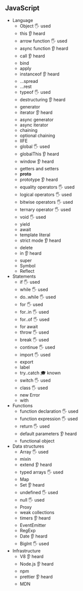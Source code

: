 ## JavaScript

- Language
  - Object 🖐️ used
  - this 👂 heard
  - arrow function 🖐️ used
  - async function 👂 heard
  - call 👂 heard
  - bind
  - apply
  - instanceof 👂 heard
  - ...spread
  - ...rest
  - typeof 🖐️ used
  - destructuring 👂 heard
  - generator
  - iterator 👂 heard
  - async generator
  - async iterator
  - chaining
  - optional chaining
  - IIFE
  - global 🖐️ used
  - globalThis 👂 heard
  - window 👂 heard
  - getters and setters
  - __proto__
  - prototype 👂 heard
  - equality operators 🖐️ used
  - logical operators 🖐️ used
  - bitwise operators 🖐️ used
  - ternary operator 🖐️ used
  - void 🖐️ used
  - yield
  - await
  - template literal
  - strict mode 👂 heard
  - delete
  - in 👂 heard
  - super
  - Symbol
  - Reflect
- Statements
  - if 🖐️ used
  - while 🖐️ used
  - do..while 🖐️ used
  - for 🖐️ used
  - for..in 🖐️ used
  - for..of 🖐️ used
  - for await
  - throw 🖐️ used
  - break 🖐️ used
  - continue 🖐️ used
  - import 🖐️ used
  - export
  - label
  - try..catch 🎓 known
  - switch 🖐️ used
  - class 🖐️ used
  - new Error
  - with
- Functions
  - function declaration 🖐️ used
  - function expression 🖐️ used
  - return 🖐️ used
  - default parameters 👂 heard
  - functional object
- Data structures
  - Array 🖐️ used
  - mixin
  - extend 👂 heard
  - typed arrays 🖐️ used
  - Map
  - Set 👂 heard
  - undefined 🖐️ used
  - null 🖐️ used
  - Proxy
  - weak collections
  - timers 👂 heard
  - EventEmitter
  - RegExp
  - Date 👂 heard
  - BigInt 🖐️ used
- Infrastructure
  - V8 👂 heard
  - Node.js 👂 heard
  - npm
  - prettier 👂 heard
  - MDN
